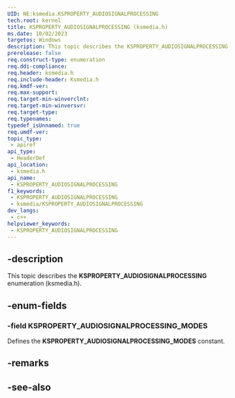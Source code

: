 ```yaml
---
UID: NE:ksmedia.KSPROPERTY_AUDIOSIGNALPROCESSING
tech.root: kernel
title: KSPROPERTY_AUDIOSIGNALPROCESSING (ksmedia.h)
ms.date: 10/02/2023
targetos: Windows
description: This topic describes the KSPROPERTY_AUDIOSIGNALPROCESSING enumeration (ksmedia.h).
prerelease: false
req.construct-type: enumeration
req.ddi-compliance: 
req.header: ksmedia.h
req.include-header: Ksmedia.h
req.kmdf-ver: 
req.max-support: 
req.target-min-winverclnt: 
req.target-min-winversvr: 
req.target-type: 
req.typenames: 
typedef_isUnnamed: true
req.umdf-ver: 
topic_type:
 - apiref
api_type:
 - HeaderDef
api_location:
 - ksmedia.h
api_name:
 - KSPROPERTY_AUDIOSIGNALPROCESSING
f1_keywords:
 - KSPROPERTY_AUDIOSIGNALPROCESSING
 - ksmedia/KSPROPERTY_AUDIOSIGNALPROCESSING
dev_langs:
 - c++
helpviewer_keywords:
 - KSPROPERTY_AUDIOSIGNALPROCESSING
---
```


## -description

This topic describes the **KSPROPERTY_AUDIOSIGNALPROCESSING** enumeration (ksmedia.h).

## -enum-fields

### -field KSPROPERTY_AUDIOSIGNALPROCESSING_MODES

Defines the **KSPROPERTY_AUDIOSIGNALPROCESSING_MODES** constant.

## -remarks

## -see-also
